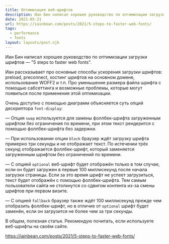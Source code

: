 ```yaml
---
title: Оптимизация веб-шрифтов
description: Иан Бин написал хорошее руководство по оптимизации загрузки шрифтов
date: 2021-05-21
url: https://iainbean.com/posts/2021/5-steps-to-faster-web-fonts/
tags:
  - performance
  - fonts
layout: layouts/post.njk
---
```

Иан Бин написал хорошее руководство по оптимизации загрузки шрифтов — "5 steps to faster web fonts".

Иан рассказывает про основные способы ускорения загрузки шрифтов: preload, preconnect, хостинг шрифтов на основном домене, использование WOFF2 и т.п. Про уменьшение размера файла шрифта с помощью сабсеттинга и возможные проблемы, которые могут появиться после применения этой оптимизации.

Очень доступно с помощью диаграмм объясняется суть опций дескриптора `font-display`:

— Опция `swap` используется для замены фоллбек-шрифта загруженным шрифтом без ограничения по времени, при этом текст рендерится с помощью фоллбек-шрифта без задержки.

— При использовании опции `block` браузер ждёт загрузку шрифта примерно три секунды и не отображает текст. По истечении трёх секунд отображается фоллбек-шрифт, который заменяется загруженным шрифтом без ограничений по времени.

— С опцией `optional` веб-шрифт будет отображён только в том случае, если он будет загружен в первые 100 миллисекунд после начала загрузки страницы. Если за это время шрифт не успеет загрузиться, текст будет отображён с помощью фоллбек-шрифта. Тем самым пользователи сайта не столкнутся со сдвигом контента из-за смены шрифтов при первом визите.

— С опцией `fallback` браузер также ждёт 100 миллисекунд прежде чем отобразить фоллбек-шрифт, но в отличие от `optional` шрифт будет заменён, если он загрузится не более чем за три секунды. 

В общем, полезная статья. Рекомендую почитать, если используете веб-шрифты на своём сайте.

https://iainbean.com/posts/2021/5-steps-to-faster-web-fonts/
